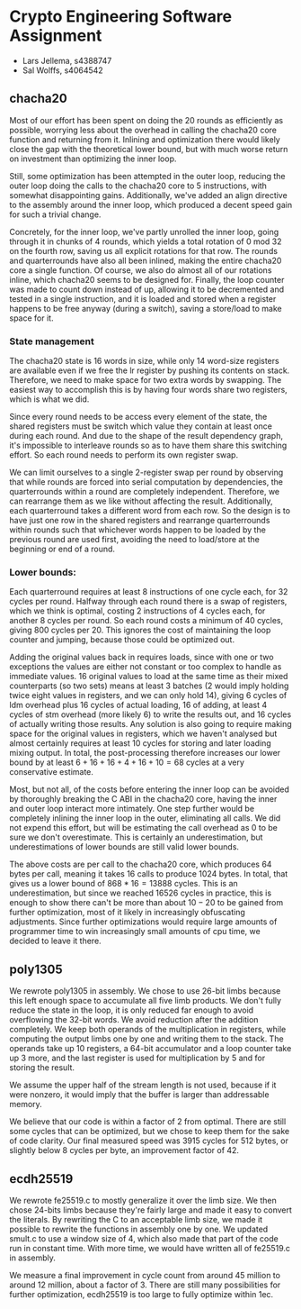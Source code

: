 # Crypto Engineering Software Assignment

- Lars Jellema, s4388747
- Sal Wolffs, s4064542

## chacha20
Most of our effort has been spent on doing the 20 rounds as efficiently as
possible, worrying less about the overhead in calling the chacha20 core function
and returning from it. Inlining and optimization there would likely close the
gap with the theoretical lower bound, but with much worse return on investment
than optimizing the inner loop. 

Still, some optimization has been attempted in the outer loop, reducing the
outer loop doing the calls to the chacha20 core to 5 instructions, with somewhat
disappointing gains. Additionally, we've added an align directive to the
assembly around the inner loop, which produced a decent speed gain for such a
trivial change.

Concretely, for the inner loop, we've partly unrolled the inner loop, going
through it in chunks of 4 rounds, which yields a total rotation of 0 mod 32 on
the fourth row, saving us all explicit rotations for that row. The rounds and
quarterrounds have also all been inlined, making the entire chacha20 core a
single function. Of course, we also do almost all of our rotations inline, which
chacha20 seems to be designed for. Finally, the loop counter was made to count
down instead of up, allowing it to be decremented and tested in a single
instruction, and it is loaded and stored when a register happens to be free
anyway (during a switch), saving a store/load to make space for it.

### State management

The chacha20 state is 16 words in size, while only 14 word-size registers are
available even if we free the lr register by pushing its contents on stack.
Therefore, we need to make space for two extra words by swapping. The easiest
way to accomplish this is by having four words share two registers, which is
what we did. 

Since every round needs to be access every element of the state,
the shared registers must be switch which value they contain at least once
during each round. And due to the shape of the result dependency graph, it's
impossible to interleave rounds so as to have them share this switching effort.
So each round needs to perform its own register swap. 

We can limit ourselves to a single 2-register swap per round by observing that
while rounds are forced into serial computation by dependencies, the
quarterrounds within a round are completely independent. Therefore, we can
rearrange them as we like without affecting the result. Additionally, each
quarterround takes a different word from each row. So the design is to have just
one row in the shared registers and rearrange quarterrounds within rounds such
that whichever words happen to be loaded by the previous round are used first,
avoiding the need to load/store at the beginning or end of a round.



### Lower bounds:
Each quarterround requires at least 8 instructions of one cycle each, for 32
cycles per round. Halfway through each round there is a swap of registers, which
we think is optimal, costing 2 instructions of 4 cycles each, for another 8
cycles per round. So each round costs a minimum of 40 cycles, giving 800 cycles
per 20. This ignores the cost of maintaining the loop counter and jumping,
because those could be optimized out.

Adding the original values back in requires loads, since with one or two
exceptions the values are either not constant or too complex to handle as
immediate values. 16 original values to load at the same time as their mixed
counterparts (so two sets) means at least 3 batches (2 would imply holding twice
eight values in registers, and we can only hold 14), giving 6 cycles of ldm
overhead plus 16 cycles of actual loading, 16 of adding, at least 4 cycles of
stm overhead (more likely 6) to write the results out, and 16 cycles of actually
writing those results. Any solution is also going to require making space for
the original values in registers, which we haven't analysed but almost certainly
requires at least 10 cycles for storing and later loading mixing output. In
total, the post-processing therefore increases our lower bound by at least
$6+16+16+4+16+10 = 68$ cycles at a very conservative estimate.

Most, but not all, of the costs before entering the inner loop can be avoided
by thoroughly breaking the C ABI in the chacha20 core, having the inner and
outer loop interact more intimately. One step further would be completely
inlining the inner loop in the outer, eliminating all calls. We did not expend
this effort, but will be estimating the call overhead as 0 to be sure we don't
overestimate. This is certainly an underestimation, but underestimations of
lower bounds are still valid lower bounds.

The above costs are per call to the chacha20 core, which produces 64 bytes per
call, meaning it takes 16 calls to produce 1024 bytes. In total, that gives us a
lower bound of $868 * 16 = 13888$ cycles. This is an underestimation, but since
we reached 16526 cycles in practice, this is enough to show there can't be
more than about $10-20%$ to be gained from further optimization, most of it likely
in increasingly obfuscating adjustments. Since further optimizations would
require large amounts of programmer time to win increasingly small amounts of
cpu time, we decided to leave it there. 


## poly1305

We rewrote poly1305 in assembly. We chose to use 26-bit limbs because this left
enough space to accumulate all five limb products. We don't fully reduce the
state in the loop, it is only reduced far enough to avoid overflowing the 32-bit
words. We avoid reduction after the addition completely. We keep both operands
of the multiplication in registers, while computing the output limbs one by one
and writing them to the stack. The operands take up 10 registers, a 64-bit
accumulator and a loop counter take up 3 more, and the last register is used for
multiplication by 5 and for storing the result.

We assume the upper half of the stream length is not used, because if it were
nonzero, it would imply that the buffer is larger than addressable memory.

We believe that our code is within a factor of 2 from optimal. There are still
some cycles that can be optimized, but we chose to keep them for the sake of
code clarity. Our final measured speed was 3915 cycles for 512 bytes, or
slightly below 8 cycles per byte, an improvement factor of 42.

## ecdh25519

We rewrote fe25519.c to mostly generalize it over the limb size. We then
chose 24-bits limbs because they're fairly large and made it easy to convert the
literals. By rewriting the C to an acceptable limb size, we made it possible to
rewrite the functions in assembly one by one. We updated smult.c to use a window
size of 4, which also made that part of the code run in constant time. With more
time, we would have written all of fe25519.c in assembly.

We measure a final improvement in cycle count from around 45 million to around
12 million, about a factor of 3. There are still many possibilities for further
optimization, ecdh25519 is too large to fully optimize within 1ec.
